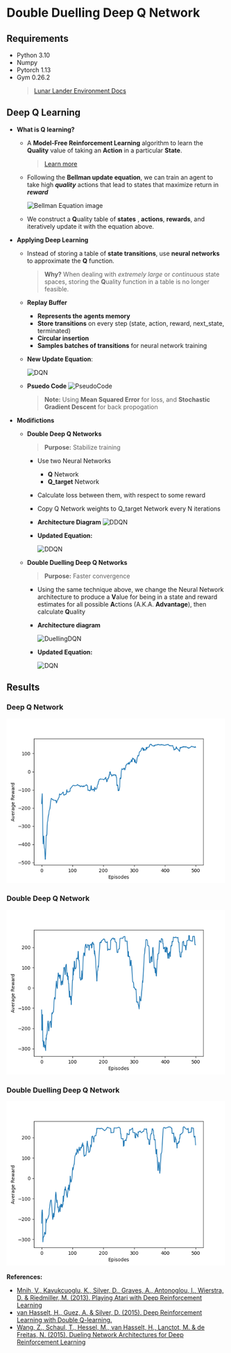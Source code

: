 # Double Duelling Deep Q Network

## **Requirements**

- Python 3.10
- Numpy
- Pytorch 1.13
- Gym 0.26.2
  > [Lunar Lander Environment Docs](https://www.gymlibrary.dev/environments/box2d/lunar_lander/)

## **Deep Q Learning**

- **What is Q learning?**

  - A **Model-Free Reinforcement Learning** algorithm to learn the **Quality** value of taking an **Action** in a particular **State**.

    > [Learn more](https://en.wikipedia.org/wiki/Q-learning)

  - Following the **Bellman update equation**, we can train an agent to take high _**quality**_ actions that lead to states that maximize return in _**reward**_

    ![Bellman Equation image](https://i.gyazo.com/8f8d8ba0a9dfc15478a940834902327c.png)

  - We construct a **Q**uality table of **states** , **actions**, **rewards**, and iteratively update it with the equation above.

- **Applying Deep Learning**

  - Instead of storing a table of **state transitions**, use **neural networks** to approximate the **Q** function.
    > **Why?** When dealing with _extremely large_ or _continuous_ state spaces, storing the **Q**uality function in a table is no longer feasible.
  - **Replay Buffer**

    - **Represents the agents memory**
    - **Store transitions** on every step (state, action, reward, next_state, terminated)
    - **Circular insertion**
    - **Samples batches of transitions** for neural network training

  - **New Update Equation**:

    ![DQN](https://i.gyazo.com/5b4d3783e1812288b4af6822cbaa10c8.png)

  - **Psuedo Code**
    ![PseudoCode](https://i.gyazo.com/d5326365b7352555e3a1240515ac637c.png)
    > **Note:** Using **Mean Squared Error** for loss, and **Stochastic Gradient Descent** for back propogation

- **Modifictions**

  - **Double Deep Q Networks**

    > **Purpose:** Stabilize training

    - Use two Neural Networks
      - **Q** Network
      - **Q_target** Network
    - Calculate loss between them, with respect to some reward
    - Copy Q Network weights to Q_target Network every N iterations
    - **Architecture Diagram**
      ![DDQN](https://i.gyazo.com/d1900d691743d7b0fb95d4ea97799b6e.png)

    - **Updated Equation:**

      ![DDQN](https://i.gyazo.com/f96d4235aacd5486ea24b73e8f446a10.png)

  - **Double Duelling Deep Q Networks**

    > **Purpose:** Faster convergence

    - Using the same technique above, we change the Neural Network architecture to produce a **V**alue for being in a state and reward estimates for all possible **A**ctions (A.K.A. **Advantage**), then calculate **Q**uality
    - **Architecture diagram**

      ![DuellingDQN](https://i.gyazo.com/ae7dd07b5da3b785e5692aeae076b300.png)

    - **Updated Equation:**

      ![DQN](https://i.gyazo.com/c5e5307d7d35a8040cfd71cedbbc9a0a.png)

## **Results**

### Deep Q Network

![graphimg1](dqn_result.png)

### Double Deep Q Network

![graphimg2](ddqn_result.png)

### Double Duelling Deep Q Network

![graphimg3](dddqn_result.png)

**References:**

- [Mnih, V., Kavukcuoglu, K., Silver, D., Graves, A., Antonoglou, I., Wierstra, D. & Riedmiller, M. (2013). Playing Atari with Deep Reinforcement Learning](https://arxiv.org/pdf/1312.5602.pdf)
- [van Hasselt, H., Guez, A. & Silver, D. (2015). Deep Reinforcement Learning with Double Q-learning.](https://arxiv.org/pdf/1509.06461.pdf)
- [Wang, Z., Schaul, T., Hessel, M., van Hasselt, H., Lanctot, M. & de Freitas, N. (2015). Dueling Network Architectures for Deep Reinforcement Learning](https://arxiv.org/pdf/1511.06581.pdf)
